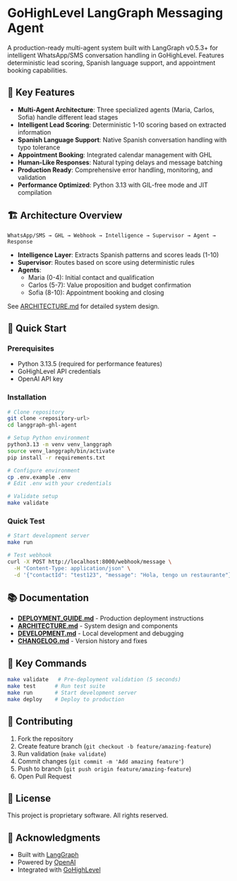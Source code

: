 # GoHighLevel LangGraph Messaging Agent

A production-ready multi-agent system built with LangGraph v0.5.3+ for intelligent WhatsApp/SMS conversation handling in GoHighLevel. Features deterministic lead scoring, Spanish language support, and appointment booking capabilities.

## 🚀 Key Features

- **Multi-Agent Architecture**: Three specialized agents (Maria, Carlos, Sofia) handle different lead stages
- **Intelligent Lead Scoring**: Deterministic 1-10 scoring based on extracted information
- **Spanish Language Support**: Native Spanish conversation handling with typo tolerance
- **Appointment Booking**: Integrated calendar management with GHL
- **Human-Like Responses**: Natural typing delays and message batching
- **Production Ready**: Comprehensive error handling, monitoring, and validation
- **Performance Optimized**: Python 3.13 with GIL-free mode and JIT compilation

## 🏗️ Architecture Overview

```
WhatsApp/SMS → GHL → Webhook → Intelligence → Supervisor → Agent → Response
```

- **Intelligence Layer**: Extracts Spanish patterns and scores leads (1-10)
- **Supervisor**: Routes based on score using deterministic rules
- **Agents**: 
  - Maria (0-4): Initial contact and qualification
  - Carlos (5-7): Value proposition and budget confirmation
  - Sofia (8-10): Appointment booking and closing

See [ARCHITECTURE.md](ARCHITECTURE.md) for detailed system design.

## 🚀 Quick Start

### Prerequisites

- Python 3.13.5 (required for performance features)
- GoHighLevel API credentials
- OpenAI API key

### Installation

```bash
# Clone repository
git clone <repository-url>
cd langgraph-ghl-agent

# Setup Python environment
python3.13 -m venv venv_langgraph
source venv_langgraph/bin/activate
pip install -r requirements.txt

# Configure environment
cp .env.example .env
# Edit .env with your credentials

# Validate setup
make validate
```

### Quick Test

```bash
# Start development server
make run

# Test webhook
curl -X POST http://localhost:8000/webhook/message \
  -H "Content-Type: application/json" \
  -d '{"contactId": "test123", "message": "Hola, tengo un restaurante"}'
```

## 📚 Documentation

- **[DEPLOYMENT_GUIDE.md](DEPLOYMENT_GUIDE.md)** - Production deployment instructions
- **[ARCHITECTURE.md](ARCHITECTURE.md)** - System design and components
- **[DEVELOPMENT.md](DEVELOPMENT.md)** - Local development and debugging
- **[CHANGELOG.md](CHANGELOG.md)** - Version history and fixes

## 🔧 Key Commands

```bash
make validate   # Pre-deployment validation (5 seconds)
make test      # Run test suite
make run       # Start development server
make deploy    # Deploy to production
```

## 🤝 Contributing

1. Fork the repository
2. Create feature branch (`git checkout -b feature/amazing-feature`)
3. Run validation (`make validate`)
4. Commit changes (`git commit -m 'Add amazing feature'`)
5. Push to branch (`git push origin feature/amazing-feature`)
6. Open Pull Request

## 📄 License

This project is proprietary software. All rights reserved.

## 🙏 Acknowledgments

- Built with [LangGraph](https://langchain-ai.github.io/langgraph/)
- Powered by [OpenAI](https://openai.com/)
- Integrated with [GoHighLevel](https://www.gohighlevel.com/)